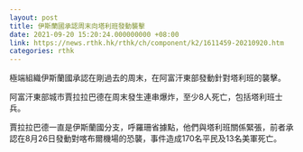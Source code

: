 ```yaml
---
layout: post
title: 伊斯蘭國承認周末向塔利班發動襲擊
date: 2021-09-20 15:20:24.000000000 +08:00
link: https://news.rthk.hk/rthk/ch/component/k2/1611459-20210920.htm
categories: rthk
---
```


極端組織伊斯蘭國承認在剛過去的周末，在阿富汗東部發動針對塔利班的襲擊。

阿富汗東部城市賈拉拉巴德在周末發生連串爆炸，至少8人死亡，包括塔利班士兵。

賈拉拉巴德一直是伊斯蘭國分支，呼羅珊省據點，他們與塔利班關係緊張，前者承認在8月26日發動對喀布爾機場的恐襲，事件造成170名平民及13名美軍死亡。
